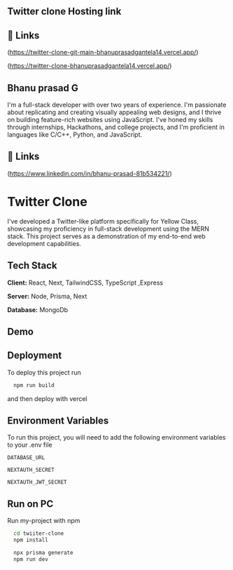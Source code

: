 ## Twitter clone Hosting link

## 🔗 Links
(https://twitter-clone-git-main-bhanuprasadgantela14.vercel.app/)

(https://twitter-clone-bhanuprasadgantela14.vercel.app/)


## Bhanu prasad G

I'm a full-stack developer with over two years of experience. I'm passionate about replicating and creating visually appealing web designs, and I thrive on building feature-rich websites using JavaScript. I've honed my skills through internships, Hackathons, and college projects, and I'm proficient in languages like C/C++, Python, and JavaScript.


## 🔗 Links

(https://www.linkedin.com/in/bhanu-prasad-81b534221/)


# Twitter Clone

I've developed a Twitter-like platform specifically for Yellow Class, showcasing my proficiency in full-stack development using the MERN stack. This project serves as a demonstration of my end-to-end web development capabilities.

## Tech Stack

**Client:** React, Next, TailwindCSS, TypeScript ,Express

**Server:** Node, Prisma, Next

**Database:** MongoDb

## Demo

## Deployment

To deploy this project run

```bash
  npm run build
```

and then deploy with vercel

## Environment Variables

To run this project, you will need to add the following environment variables to your .env file

`DATABASE_URL`

`NEXTAUTH_SECRET`

`NEXTAUTH_JWT_SECRET`

## Run on PC

Run my-project with npm

```bash
  cd twiiter-clone
  npm install
```

```bash
  npx prisma generate
  npm run dev
```

